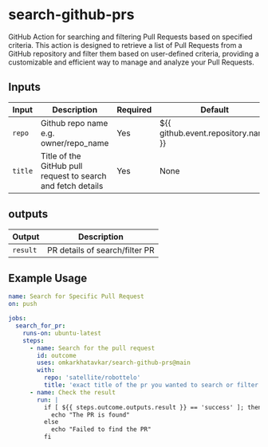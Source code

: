 # search-github-prs
GitHub Action for searching and filtering Pull Requests based on specified criteria. This action is designed to retrieve a list of Pull Requests from a GitHub repository and filter them based on user-defined criteria, providing a customizable and efficient way to manage and analyze your Pull Requests.


## Inputs

| Input           | Description                                                  | Required| Default                           |
|-----------------|--------------------------------------------------------------|---------|-----------------------------------|
| `repo`          | Github repo name e.g. owner/repo_name                        | Yes     | ${{ github.event.repository.name }} |
| `title`         | Title of the GitHub pull request to search and fetch details | Yes     | None                              |



## outputs

| Output   | Description                      |
|----------|----------------------------------|
| `result` | PR details of search/filter PR   |

## Example Usage

```yaml
name: Search for Specific Pull Request
on: push

jobs:
  search_for_pr:
    runs-on: ubuntu-latest
    steps:
      - name: Search for the pull request
        id: outcome
        uses: omkarkhatavkar/search-github-prs@main
        with:
          repo: 'satellite/robottelo'
          title: 'exact title of the pr you wanted to search or filter'
      - name: Check the result
        run: |
          if [ ${{ steps.outcome.outputs.result }} == 'success' ]; then
            echo "The PR is found"
          else
            echo "Failed to find the PR"
          fi
```
